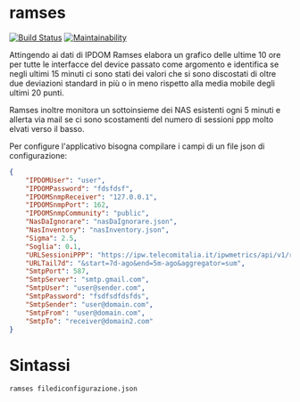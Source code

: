 # ramses

[![Build Status](https://travis-ci.org/axamon/ramses.svg?branch=master)](https://travis-ci.org/axamon/ramses)
[![Maintainability](https://api.codeclimate.com/v1/badges/55cbc6bd7cdf6afd7c52/maintainability)](https://codeclimate.com/github/axamon/ramses/maintainability)


Attingendo ai dati di IPDOM Ramses elabora un grafico delle ultime 10 ore per tutte le interfacce del device passato come argomento e identifica se negli ultimi 15 minuti ci sono stati dei valori che si sono discostati di oltre due deviazioni standard in più o in meno rispetto alla media mobile degli ultimi 20 punti.

Ramses inoltre monitora un sottoinsieme dei NAS esistenti ogni 5 minuti e allerta via mail se ci 
sono scostamenti del numero di sessioni ppp molto elvati verso il basso.

Per configure l'applicativo bisogna compilare i campi di un file json di configurazione:

``` json
{
    "IPDOMUser": "user",
    "IPDOMPassword": "fdsfdsf",
    "IPDOMSnmpReceiver": "127.0.0.1",
    "IPDOMSnmpPort": 162,
    "IPDOMSnmpCommunity": "public",
    "NasDaIgnorare": "nasDaIgnorare.json",
    "NasInventory": "nasInventory.json",
    "Sigma": 2.5,
    "Soglia": 0.1,
    "URLSessioniPPP": "https://ipw.telecomitalia.it/ipwmetrics/api/v1/rawmetrics/kpi.ppoe.slot?device=",
    "URLTail7d": "&start=7d-ago&end=5m-ago&aggregator=sum",
    "SmtpPort": 587,
    "SmtpServer": "smtp.gmail.com",
    "SmtpUser": "user@sender.com",
    "SmtpPassword": "fsdfsdfdsfds",
    "SmtpSender": "user@domain.com",
    "SmtpFrom": "user@domain.com",
    "SmtpTo": "receiver@domain2.com"
}
```

# Sintassi

    ramses filediconfigurazione.json
